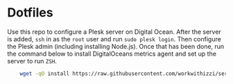 
# Dotfiles

Use this repo to configure a Plesk server on Digital Ocean.
After the server is added, `ssh` in as the `root` user and run `sudo plesk login`. Then configure the Plesk admin (including installing Node.js).
Once that has been done, run the command below to install DigitalOceans metrics agent and set up the server to run `ZSH`.

```bash
	wget -qO install https://raw.githubusercontent.com/workwithizzi/server-dotfiles/master/install && sudo bash install
```